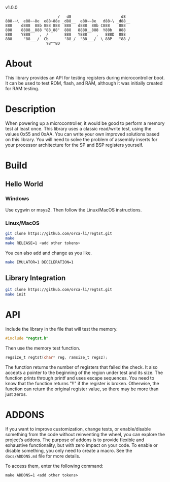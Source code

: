v1.0.0
```
                       /   d8                      d8
888-~\  e88~~8e  e88~88e _d88__  e88~~8e   d88~\ _d88__
888    d888  88b 888 888  888   d888  88b C888    888
888    8888__888 "88_88"  888   8888__888  Y88b   888
888    Y888    ,  /       888   Y888    ,   888D  888
888     "88___/  Cb       "88_/  "88___/  \_88P   "88_/
                  Y8""8D
```
# About
This library provides an API for testing registers during microcontroller boot. It can be used to test ROM, flash, and RAM, although it was initially created for RAM testing.

# Description
When powering up a microcontroller, it would be good to perform a memory test at least once. This library uses a classic read/write test, using the values 0x55 and 0xAA. You can write your own improved solutions based on this library. You will need to solve the problem of assembly inserts for your processor architecture for the SP and BSP registers yourself.

# Build

## Hello World

### Windows

Use cygwin or msys2. Then follow the Linux/MacOS instructions.

### Linux/MacOS

```bash
git clone https://github.com/orca-li/regtst.git
make
make RELEASE=1 <add other tokens>
```

You can also add and change as you like.

```bash
make EMULATOR=1 DECELERATION=1
```

## Library Integration

```bash
git clone https://github.com/orca-li/regtst.git
make init
```

# API

Include the library in the file that will test the memory.

```c
#include "regtst.h"
```

Then use the memory test function.

```c
regsize_t regtst(char* reg, ramsize_t regsz);
```

The function returns the number of registers that failed the check. It also accepts a pointer to the beginning of the region under test and its size. The function prints through printf and uses escape sequences. You need to know that the function returns "!!" if the register is broken. Otherwise, the function can return the original register value, so there may be more than just zeros.

# ADDONS

If you want to improve customization, change tests, or enable/disable something from the code without reinventing the wheel, you can explore the project’s addons. The purpose of addons is to provide flexible and exhaustive functionality, but with zero impact on your code. To enable or disable something, you only need to create a macro. See the `docs/ADDONS.md` file for more details.

To access them, enter the following command:

```
make ADDONS=1 <add other tokens>
```